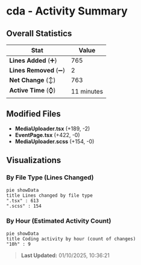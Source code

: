 # cda - Activity Summary 

## Overall Statistics

| Stat                   | Value                                                             |
| ---------------------- | ----------------------------------------------------------------- |
| **Lines Added** (➕)   | 765                                          |
| **Lines Removed** (➖) | 2                                        |
| **Net Change** (↕)    | 763                |
| **Active Time** (⌚)   | 11 minutes |


## Modified Files
- **MediaUploader.tsx** (+189, -2)
- **EventPage.tsx** (+422, -0)
- **MediaUploader.scss** (+154, -0)

## Visualizations

### By File Type (Lines Changed)

```mermaid
pie showData
title Lines changed by file type
".tsx" : 613
".scss" : 154
```

### By Hour (Estimated Activity Count)

```mermaid
pie showData
title Coding activity by hour (count of changes)
"10h" : 9
```


> **Last Updated:** 01/10/2025, 10:36:21
